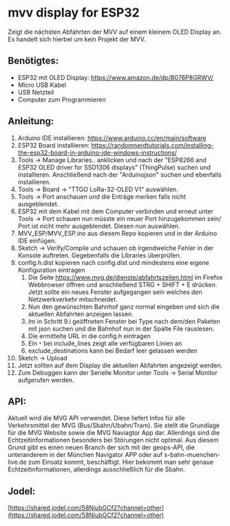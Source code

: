 # mvv display for ESP32
Zeigt die nächsten Abfahrten der MVV auf einem kleinem OLED Display an. Es handelt sich hierbei um kein Projekt der MVV.

## Benötigtes:
- ESP32 mit OLED Display: https://www.amazon.de/dp/B076P8GRWV/
- Micro USB Kabel
- USB Netzteil
- Computer zum Programmieren

## Anleitung:
1.  Arduino IDE installieren: https://www.arduino.cc/en/main/software
1.  ESP32 Board installieren: https://randomnerdtutorials.com/installing-the-esp32-board-in-arduino-ide-windows-instructions/
1.  Tools -> Manage Libraries.. anklicken und nach der "ESP8266 and ESP32 OLED driver for SSD1306 displays" (ThingPulse) suchen und installieren. Anschließend nach der "Arduinojson" suchen und ebenfalls installieren.
1.  Tools -> Board -> "TTGO LoRa-32-OLED V1" auswählen.
1.  Tools ->  Port anschauen und die Enträge merken falls nicht ausgeblendet.
1.  ESP32 mit dem Kabel mit dem Computer verbinden und erneut unter Tools ->  Port schauen nun müsste ein neuer Port hinzugekommen sein/ Port ist nicht mehr ausgeblendet. Diesen nun auswählen.
1. MVV_ESP/MVV_ESP.ino aus diesem Repo kopieren und in der Arduino IDE einfügen.
1. Sketch -> Verify/Compile und schauen ob irgendwelche Fehler in der Konsole auftreten. Gegebenfalls die Libraries überprüfen.
1. config.h.dist kopieren nach config.dist und mindestens eine eigene Konfiguration eintragen
    1. Die Seite https://www.mvg.de/dienste/abfahrtszeiten.html im Firefox Webbrowser öffnen und anschließend STRG + SHIFT + E drücken. Jetzt sollte ein neues Fenster aufgegangen sein welches den Netzwerkverkehr mitschneidet.
    1. Nun den gewünschten Bahnhof ganz normal eingeben und sich die aktuellen Abfahrten anzeigen lassen.
    1. Im in Schritt 9.i geöffneten Fenster bei Type nach dem/den Paketen mit json suchen und die Bahnhof nun in der Spalte File rauslesen.
    1. Die ermittelte URL in die config.h eintragen
    1. Ein `*` bei include_lines zeigt alle verfügbaren Linien an
    1. exclude_destinations kann bei Bedarf leer gelassen werden
1. Sketch -> Upload
1. Jetzt sollten auf dem Display die aktuellen Abfahrten angezeigt werden.
1. Zum Debuggen kann der Serielle Monitor unter Tools -> Serial Monitor aufgerufen werden.

## API:
Aktuell wird die MVG API verwendet. Diese liefert Infos für alle Verkehrsmittel der MVG (Bus/Sbahn/Ubahn/Tram). Sie stellt die Grundlage für die MVG Website sowie die MVG Naviagtor App dar. Allerdings sind die Echtzeitinformationen besonders bei Störungen nicht optimal. Aus diesem Grund gibt es einen neuen Branch der sich mit der geops-API, die unteranderem in der München Navigator APP oder auf s-bahn-muenchen-live.de zum Einsatz kommt, beschäftigt. Hier bekommt man sehr genaue Echtzeitinformationen, allerdings ausschließlich für die Sbahn.

## Jodel:
[https://shared.jodel.com/58NiubGCf2?channel=other](https://shared.jodel.com/58NiubGCf2?channel=other)
